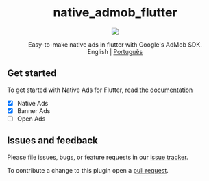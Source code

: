 <center>
  <h1>native_admob_flutter</h1>
  <a title="Pub" href="https://pub.dartlang.org/packages/native_admob_flutter" ><img src="https://img.shields.io/pub/v/native_admob_flutter.svg?style=popout&include_prereleases" /></a>

Easy-to-make native ads in flutter with Google's AdMob SDK.\
English | [Português](README-PT.md)

</center>

## Get started

To get started with Native Ads for Flutter, [read the documentation](https://github.com/bdlukaa/native_admob_flutter/wiki)

- [x] Native Ads
- [x] Banner Ads
- [ ] Open Ads

## Issues and feedback
Please file issues, bugs, or feature requests in our [issue tracker](https://github.com/bdlukaa/native_admob_flutter/issues/new).

To contribute a change to this plugin open a [pull request](https://github.com/bdlukaa/native_admob_flutter/pulls).